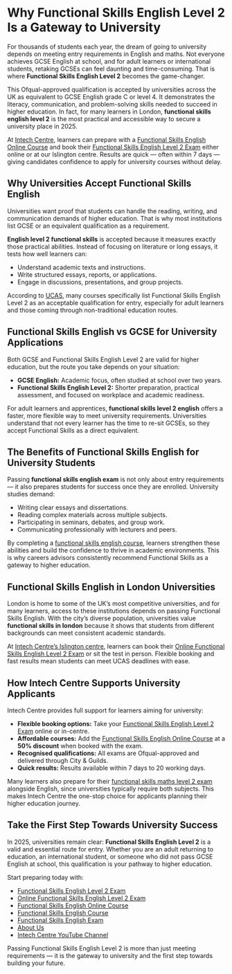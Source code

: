 # Why Functional Skills English Level 2 Is a Gateway to University

For thousands of students each year, the dream of going to university depends on meeting entry requirements in English and maths. Not everyone achieves GCSE English at school, and for adult learners or international students, retaking GCSEs can feel daunting and time-consuming. That is where **Functional Skills English Level 2** becomes the game-changer.

This Ofqual-approved qualification is accepted by universities across the UK as equivalent to GCSE English grade C or level 4. It demonstrates the literacy, communication, and problem-solving skills needed to succeed in higher education. In fact, for many learners in London, **functional skills english level 2** is the most practical and accessible way to secure a university place in 2025.

At [Intech Centre](https://www.intechcentre.com/about-us/), learners can prepare with a [Functional Skills English Online Course](https://www.intechcentre.com/courses/functional-skills-english-online-course/) and book their [Functional Skills English Level 2 Exam](https://www.intechcentre.com/courses/functional-skills-english-level-2-exam/) either online or at our Islington centre. Results are quick — often within 7 days — giving candidates confidence to apply for university courses without delay.

## Why Universities Accept Functional Skills English

Universities want proof that students can handle the reading, writing, and communication demands of higher education. That is why most institutions list GCSE or an equivalent qualification as a requirement.

**English level 2 functional skills** is accepted because it measures exactly those practical abilities. Instead of focusing on literature or long essays, it tests how well learners can:

* Understand academic texts and instructions.
* Write structured essays, reports, or applications.
* Engage in discussions, presentations, and group projects.

According to [UCAS](https://www.ucas.com/), many courses specifically list Functional Skills English Level 2 as an acceptable qualification for entry, especially for adult learners and those coming through non-traditional education routes.

## Functional Skills English vs GCSE for University Applications

Both GCSE and Functional Skills English Level 2 are valid for higher education, but the route you take depends on your situation:

* **GCSE English:** Academic focus, often studied at school over two years.
* **Functional Skills English Level 2:** Shorter preparation, practical assessment, and focused on workplace and academic readiness.

For adult learners and apprentices, **functional skills level 2 english** offers a faster, more flexible way to meet university requirements. Universities understand that not every learner has the time to re-sit GCSEs, so they accept Functional Skills as a direct equivalent.

## The Benefits of Functional Skills English for University Students

Passing **functional skills english exam** is not only about entry requirements — it also prepares students for success once they are enrolled. University studies demand:

* Writing clear essays and dissertations.
* Reading complex materials across multiple subjects.
* Participating in seminars, debates, and group work.
* Communicating professionally with lecturers and peers.

By completing a [functional skills english course](https://www.intechcentre.com/courses/functional-skills-english-online-course/), learners strengthen these abilities and build the confidence to thrive in academic environments. This is why careers advisors consistently recommend Functional Skills as a gateway to higher education.

## Functional Skills English in London Universities

London is home to some of the UK’s most competitive universities, and for many learners, access to these institutions depends on passing Functional Skills English. With the city’s diverse population, universities value **functional skills in london** because it shows that students from different backgrounds can meet consistent academic standards.

At [Intech Centre’s Islington centre](https://www.intechcentre.com/about-us/), learners can book their [Online Functional Skills English Level 2 Exam](https://www.intechcentre.com/courses/online-functional-skills-english-level-2-exam/) or sit the test in person. Flexible booking and fast results mean students can meet UCAS deadlines with ease.

## How Intech Centre Supports University Applicants

Intech Centre provides full support for learners aiming for university:

* **Flexible booking options:** Take your [Functional Skills English Level 2 Exam](https://www.intechcentre.com/courses/functional-skills-english-level-2-exam/) online or in-centre.
* **Affordable courses:** Add the [Functional Skills English Online Course](https://www.intechcentre.com/courses/functional-skills-english-online-course/) at a **50% discount** when booked with the exam.
* **Recognised qualifications:** All exams are Ofqual-approved and delivered through City & Guilds.
* **Quick results:** Results available within 7 days to 20 working days.

Many learners also prepare for their [functional skills maths level 2 exam](https://www.intechcentre.com/courses/functional-skills-maths-level-2-exam/) alongside English, since universities typically require both subjects. This makes Intech Centre the one-stop choice for applicants planning their higher education journey.

## Take the First Step Towards University Success

In 2025, universities remain clear: **Functional Skills English Level 2** is a valid and essential route for entry. Whether you are an adult returning to education, an international student, or someone who did not pass GCSE English at school, this qualification is your pathway to higher education.

Start preparing today with:

* [Functional Skills English Level 2 Exam](https://www.intechcentre.com/courses/functional-skills-english-level-2-exam/)
* [Online Functional Skills English Level 2 Exam](https://www.intechcentre.com/courses/online-functional-skills-english-level-2-exam/)
* [Functional Skills English Online Course](https://www.intechcentre.com/courses/functional-skills-english-online-course/)
* [Functional Skills English Course](https://www.intechcentre.com/courses/functional-skills-english-online-course/)
* [Functional Skills English Exam](https://www.intechcentre.com/courses/functional-skills-english-level-2-exam/)
* [About Us](https://www.intechcentre.com/about-us/)
* [Intech Centre YouTube Channel](https://www.youtube.com/@Intechcentre)

Passing Functional Skills English Level 2 is more than just meeting requirements — it is the gateway to university and the first step towards building your future.

